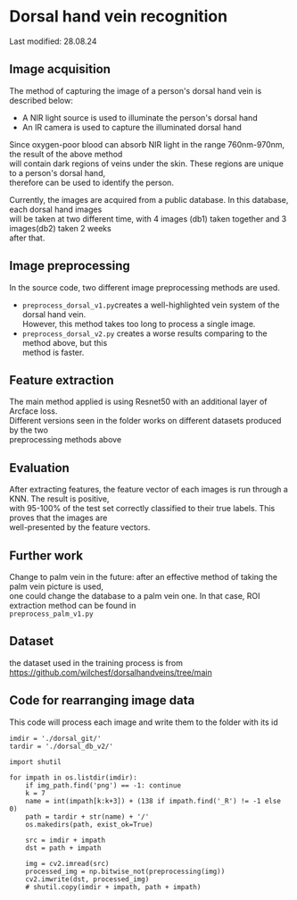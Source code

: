 # Dorsal hand vein recognition

Last modified: 28.08.24

## Image acquisition

The method of capturing the image of a person's dorsal hand vein is described below:
* A NIR light source is used to illuminate the person's dorsal hand
* An IR camera is used to capture the illuminated dorsal hand

Since oxygen-poor blood can absorb NIR light in the range 760nm-970nm, the result of the above method  
will contain dark regions of veins under the skin. These regions are unique to a person's dorsal hand,  
therefore can be used to identify the person.

Currently, the images are acquired from a public database. In this database, each dorsal hand images  
will be taken at two different time, with 4 images (db1) taken together and 3 images(db2) taken 2 weeks  
after that.


## Image preprocessing
In the source code, two different image preprocessing methods are used. 
* `preprocess_dorsal_v1.py`creates a well-highlighted vein system of the dorsal hand vein.  
However, this method takes too long to process a single image.
* `preprocess_dorsal_v2.py` creates a worse results comparing to the method above, but this  
method is faster.


## Feature extraction
The main method applied is using Resnet50 with an additional layer of Arcface loss.  
Different versions seen in the folder works on different datasets produced by the two  
preprocessing methods above


## Evaluation
After extracting features, the feature vector of each images is run through a KNN. The result is positive,  
with 95-100% of the test set correctly classified to their true labels. This proves that the images are  
well-presented by the feature vectors.


## Further work
Change to palm vein in the future: after an effective method of taking the palm vein picture is used,  
one could change the database to a palm vein one. In that case, ROI extraction method can be found in  
`preprocess_palm_v1.py`

## Dataset
the dataset used in the training process is from https://github.com/wilchesf/dorsalhandveins/tree/main

## Code for rearranging image data
This code will process each image and write them to the folder with its id
```
imdir = './dorsal_git/'
tardir = './dorsal_db_v2/'

import shutil

for impath in os.listdir(imdir):
    if img_path.find('png') == -1: continue
    k = 7
    name = int(impath[k:k+3]) + (138 if impath.find('_R') != -1 else 0)
    path = tardir + str(name) + '/'
    os.makedirs(path, exist_ok=True)

    src = imdir + impath
    dst = path + impath

    img = cv2.imread(src)
    processed_img = np.bitwise_not(preprocessing(img))
    cv2.imwrite(dst, processed_img)
    # shutil.copy(imdir + impath, path + impath)
```

